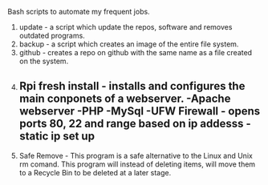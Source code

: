 Bash scripts to automate my frequent jobs.

1. update - a script which update the repos, software and removes outdated programs.
2. backup - a script which creates an image of the entire file system.
3. github - creates a repo on github with the same name as a file created on the system.
4. Rpi fresh install - installs and configures the main conponets of a webserver. 
	-Apache webserver
	-PHP
	-MySql
	-UFW Firewall - opens ports 80, 22 and range based on ip addesss
	-static ip set up
	-
5. Safe Remove - This program is a safe alternative to the Linux and Unix rm comand.
		 This program will instead of deleting items, will move them to a Recycle Bin to 
		 be deleted at a later stage.
